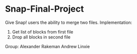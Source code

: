 # Snap-Final-Project
Give Snap! users the ability to merge two files. 
Implementation:
  1. Get list of blocks from first file
  2. Drop all blocks in second file
  
Group:
  Alexander Rakeman
  Andrew Linxie

